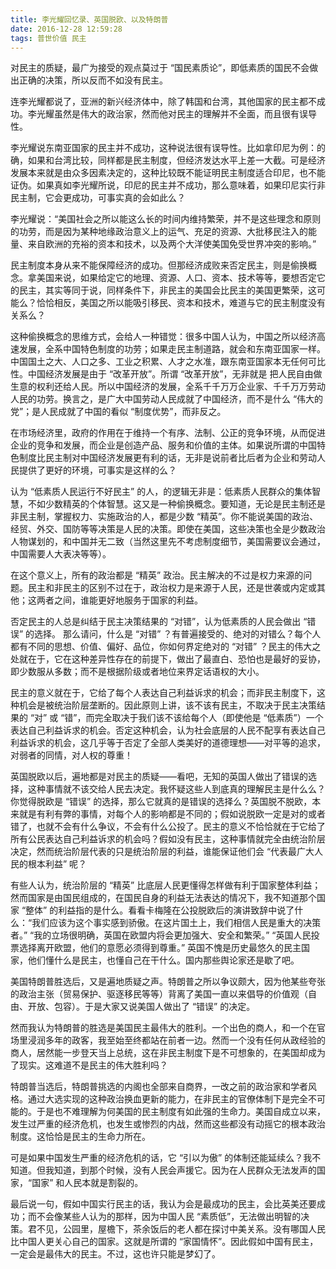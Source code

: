 ```yaml
---
title: 李光耀回忆录、英国脱欧、以及特朗普
date: 2016-12-28 12:59:28
tags: 普世价值 民主
---
```



对民主的质疑，最广为接受的观点莫过于 “国民素质论”，即低素质的国民不会做出正确的决策，所以反而不如没有民主。


连李光耀都说了，亚洲的新兴经济体中，除了韩国和台湾，其他国家的民主都不成功。李光耀虽然是伟大的政治家，然而他对民主的理解并不全面，而且很有误导性。


李光耀说东南亚国家的民主并不成功，这种说法很有误导性。比如拿印尼为例：的确，如果和台湾比较，同样都是民主制度，但经济发达水平上差一大截。可是经济发展本来就是由众多因素决定的，这种比较既不能证明民主制度适合印尼，也不能证伪。如果真如李光耀所说，印尼的民主并不成功，那么意味着，如果印尼实行非民主制，它会更成功，可事实真的会如此么？


李光耀说：“美国社会之所以能这么长的时间内维持繁荣，并不是这些理念和原则的功劳，而是因为某种地缘政治意义上的运气、充足的资源、大批移民注入的能量、来自欧洲的充裕的资本和技术，以及两个大洋使美国免受世界冲突的影响。”


民主制度本身从来不能保障经济的成功。但那经济成败来否定民主，则是偷换概念。拿美国来说，如果给定它的地理、资源、人口、资本、技术等等，要想否定它的民主，其实等同于说，同样条件下，非民主的美国会比民主的美国更繁荣，这可能么？恰恰相反，美国之所以能吸引移民、资本和技术，难道与它的民主制度没有关系么？


这种偷换概念的思维方式，会给人一种错觉：很多中国人认为，中国之所以经济高速发展，全系中国特色制度的功劳；如果走民主制道路，就会和东南亚国家一样。中国国土之大、人口之多、工业之积累、人才之水准，跟东南亚国家本无任何可比性。中国经济发展是由于 “改革开放”。所谓 “改革开放”，无非就是 把人民自由做生意的权利还给人民。所以中国经济的发展，全系千千万万企业家、千千万万劳动人民的功劳。换言之，是广大中国劳动人民成就了中国经济，而不是什么 “伟大的党”；是人民成就了中国的看似 “制度优势”，而非反之。


在市场经济里，政府的作用在于维持一个有序、法制、公正的竞争环境，从而促进企业的竞争和发展，而企业是创造产品、服务和价值的主体。如果说所谓的中国特色制度比民主制对中国经济发展更有利的话，无非是说前者比后者为企业和劳动人民提供了更好的环境，可事实是这样的么？



认为 “低素质人民运行不好民主” 的人，的逻辑无非是：低素质人民群众的集体智慧，不如少数精英的个体智慧。这又是一种偷换概念。要知道，无论是民主制还是非民主制，掌握权力、实施政治的人，都是少数 “精英”。你不能说美国的政治、经贸、外交、国防等等决策是人民的决策。即使在美国，这些决策也全是少数政治人物谋划的，和中国并无二致（当然这里先不考虑制度细节，美国需要议会通过，中国需要人大表决等等）。


在这个意义上，所有的政治都是 “精英” 政治。民主解决的不过是权力来源的问题。民主和非民主的区别不过在于，政治权力是来源于人民，还是世袭或内定或其他；这两者之间，谁能更好地服务于国家的利益。


否定民主的人总是纠结于民主决策结果的 “对错”，认为低素质的人民会做出 “错误” 的选择。 那么请问，什么是 “对错” ？有普遍接受的、绝对的对错么？每个人都有不同的思想、价值、偏好、品位，你如何界定绝对的 “对错” ？民主的伟大之处就在于，它在这种差异性存在的前提下，做出了最直白、恐怕也是最好的妥协，即少数服从多数；而不是根据阶级或者地位来界定话语权的大小。


民主的意义就在于，它给了每个人表达自己利益诉求的机会；而非民主制度下，这种机会是被统治阶层垄断的。因此原则上讲，该不该有民主，不取决于民主决策结果的 “对” 或 “错”，而完全取决于我们该不该给每个人（即使他是 “低素质”）一个表达自己利益诉求的机会。否定这种机会，认为社会底层的人民不配享有表达自己利益诉求的机会，这几乎等于否定了全部人类美好的道德理想——对平等的追求，对弱者的同情，对人权的尊重！




英国脱欧以后，遍地都是对民主的质疑——看吧，无知的英国人做出了错误的选择，这种事情就不该交给人民去决定。我怀疑这些人到底真的理解民主是什么么？你觉得脱欧是 “错误” 的选择，那么它就真的是错误的选择么？英国脱不脱欧，本来就是有利有弊的事情，对每个人的影响都是不同的；假如说脱欧一定是对的或者错了，也就不会有什么争议，不会有什么公投了。民主的意义不恰恰就在于它给了所有公民表达自己利益诉求的机会吗？假如没有民主，这种事情就完全由统治阶层决定，然而统治阶层代表的只是统治阶层的利益，谁能保证他们会 “代表最广大人民的根本利益” 呢？


有些人认为，统治阶层的 “精英” 比底层人民更懂得怎样做有利于国家整体利益；然而国家是由国民组成的，在国民自身的利益无法表达的情况下，我不知道那个国家 “整体” 的利益指的是什么。看看卡梅隆在公投脱欧后的演讲致辞中说了什么：“我们应该为这个事实感到骄傲。在这片国土上，我们相信人民是重大的决策者。” “我的立场很明确，英国在欧盟内将会更加强大、安全和繁荣。” “英国人民投票选择离开欧盟，他们的意愿必须得到尊重。” 英国不愧是历史最悠久的民主国家，他们懂什么是民主，也懂自己在干什么。国内那些舆论家还是歇了吧。




美国特朗普胜选后，又是遍地质疑之声。特朗普之所以争议颇大，因为他某些夸张的政治主张（贸易保护、驱逐移民等等）背离了美国一直以来倡导的价值观（自由、开放、包容）。于是大家又说美国人做出了 “错误” 的决定。


然而我认为特朗普的胜选是美国民主最伟大的胜利。一个出色的商人，和一个在官场里浸润多年的政客，我至始至终都站在前者一边。然而一个没有任何从政经验的商人，居然能一步登天当上总统，这在非民主制度下是不可想象的，在美国却成为了现实。这难道不是民主的伟大胜利吗？


特朗普当选后，特朗普挑选的内阁也全部来自商界，一改之前的政治家和学者风格。通过大选实现的这种政治换血更新的能力，在非民主的官僚体制下是完全不可能的。于是也不难理解为何美国的民主制度有如此强的生命力。美国自成立以来，发生过严重的经济危机，也发生或惨烈的内战，然而这些都没有动摇它的根本政治制度。这恰恰是民主的生命力所在。


可是如果中国发生严重的经济危机的话，它 “引以为傲” 的体制还能延续么？我不知道。但我知道，到那个时候，没有人民会声援它。因为在人民群众无法发声的国家，“国家” 和人民本就是割裂的。




最后说一句，假如中国实行民主的话，我认为会是最成功的民主，会比英美还要成功；而不会像某些人认为的那样，因为中国人民 “素质低”，无法做出明智的决策。君不见，公园里，屋檐下，茶余饭后的老人都在探讨中美关系。没有哪国人民比中国人更关心自己的国家。这就是所谓的 “家国情怀”。因此假如中国有民主，一定会是最伟大的民主。不过，这也许只能是梦幻了。
